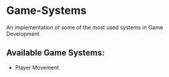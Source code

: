 # Game-Systems
An implementation of some of the most used systems in Game Development

## Available Game Systems:
* Player Movement
